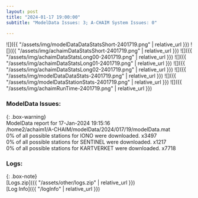```yaml
---
layout: post
title: "2024-01-17 19:00:00"
subtitle: "ModelData Issues: 3; A-CHAIM System Issues: 0"

---
```


![]({{ "/assets/img/modelDataDataStatsShort-2401719.png" | relative_url }})
![]({{ "/assets/img/achaimDataStatsShort-2401719.png" | relative_url }})
![]({{ "/assets/img/achaimDataStatsLong00-2401719.png" | relative_url }})
![]({{ "/assets/img/achaimDataStatsLong01-2401719.png" | relative_url }})
![]({{ "/assets/img/achaimDataStatsLong02-2401719.png" | relative_url }})
![]({{ "/assets/img/modelDataDataStats-2401719.png" | relative_url }})
![]({{ "/assets/img/modelDataStationStats-2401719.png" | relative_url }})
![]({{ "/assets/img/achaimRunTime-2401719.png" | relative_url }})


### ModelData Issues:  
  
{: .box-warning}  
 ModelData report for 17-Jan-2024 19:15:16   
 /home2/achaim1/A-CHAIM/modelData/2024/017/19/modelData.mat   
 0% of all possible stations for IONO were downloaded. x3497   
 0% of all possible stations for SENTINEL were downloaded. x1217   
 0% of all possible stations for KARTVERKET were downloaded. x7718   
  


### Logs:  
  
{: .box-note}  
[Logs.zip]({{ "/assets/other/logs.zip" | relative_url }})  
[Log Info]({{ "/logInfo" | relative_url }})  
